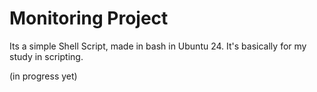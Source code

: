 # Monitoring Project

Its a simple Shell Script, made in bash in Ubuntu 24. It's basically for my study in scripting.

(in progress yet)
        
